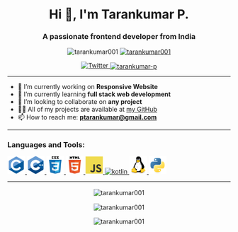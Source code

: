 <h1 align="center">Hi 👋, I'm Tarankumar P.</h1>
<h3 align="center">A passionate frontend developer from India</h3>

<p align="center">
  <img src="https://komarev.com/ghpvc/?username=tarankumar001&label=Profile%20views&color=0e75b6&style=flat" alt="tarankumar001" />
  <a href="https://github.com/ryo-ma/github-profile-trophy"><img src="https://github-profile-trophy.vercel.app/?username=tarankumar001" alt="tarankumar001" /></a>
</p>

<p align="center">
  <a href="https://twitter.com/" target="blank">
    <img src="https://img.shields.io/twitter/follow/?logo=twitter&style=for-the-badge" alt="Twitter"/>
  </a>
  <a href="https://linkedin.com/in/tarankumar-p" target="blank">
    <img align="center" src="https://raw.githubusercontent.com/rahuldkjain/github-profile-readme-generator/master/src/images/icons/Social/linked-in-alt.svg" alt="tarankumar-p" height="30" width="40" />
  </a>
</p>

---

- 🔭 I’m currently working on **Responsive Website**
- 🌱 I’m currently learning **full stack web development**
- 👯 I’m looking to collaborate on **any project**
- 👨‍💻 All of my projects are available at [my GitHub](https://github.com/tarankumar001)
- 📫 How to reach me: **ptarankumar@gmail.com**

---

<h3 align="left">Languages and Tools:</h3>
<p align="left"> 
  <a href="https://www.cprogramming.com/" target="_blank" rel="noreferrer">
    <img src="https://raw.githubusercontent.com/devicons/devicon/master/icons/c/c-original.svg" alt="c" width="40" height="40"/> 
  </a> 
  <a href="https://www.w3schools.com/cpp/" target="_blank" rel="noreferrer"> 
    <img src="https://raw.githubusercontent.com/devicons/devicon/master/icons/cplusplus/cplusplus-original.svg" alt="cplusplus" width="40" height="40"/> 
  </a> 
  <a href="https://www.w3schools.com/css/" target="_blank" rel="noreferrer"> 
    <img src="https://raw.githubusercontent.com/devicons/devicon/master/icons/css3/css3-original-wordmark.svg" alt="css3" width="40" height="40"/> 
  </a> 
  <a href="https://www.w3.org/html/" target="_blank" rel="noreferrer"> 
    <img src="https://raw.githubusercontent.com/devicons/devicon/master/icons/html5/html5-original-wordmark.svg" alt="html5" width="40" height="40"/> 
  </a> 
  <a href="https://developer.mozilla.org/en-US/docs/Web/JavaScript" target="_blank" rel="noreferrer"> 
    <img src="https://raw.githubusercontent.com/devicons/devicon/master/icons/javascript/javascript-original.svg" alt="javascript" width="40" height="40"/> 
  </a> 
  <a href="https://kotlinlang.org" target="_blank" rel="noreferrer"> 
    <img src="https://www.vectorlogo.zone/logos/kotlinlang/kotlinlang-icon.svg" alt="kotlin" width="40" height="40"/> 
  </a> 
  <a href="https://www.linux.org/" target="_blank" rel="noreferrer"> 
    <img src="https://raw.githubusercontent.com/devicons/devicon/master/icons/linux/linux-original.svg" alt="linux" width="40" height="40"/> 
  </a> 
  <a href="https://www.python.org" target="_blank" rel="noreferrer"> 
    <img src="https://raw.githubusercontent.com/devicons/devicon/master/icons/python/python-original.svg" alt="python" width="40" height="40"/> 
  </a> 
</p>

---

<p align="center">
  <img align="center" src="https://github-readme-stats.vercel.app/api/top-langs?username=tarankumar001&show_icons=true&locale=en&layout=compact" alt="tarankumar001" />
</p>

<p align="center">
  <img align="center" src="https://github-readme-stats.vercel.app/api?username=tarankumar001&show_icons=true&locale=en" alt="tarankumar001" />
</p>

<p align="center">
  <img align="center" src="https://github-readme-streak-stats.herokuapp.com/?user=tarankumar001&" alt="tarankumar001" />
</p>
